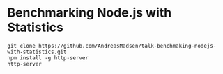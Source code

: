 # Benchmarking Node.js with Statistics

```
git clone https://github.com/AndreasMadsen/talk-benchmaking-nodejs-with-statistics.git
npm install -g http-server
http-server
```
